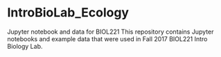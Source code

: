 # IntroBioLab_Ecology
Jupyter notebook and data for BIOL221
This repository contains Jupyter notebooks and example data that were used in Fall 2017 BIOL221 Intro Biology Lab.
